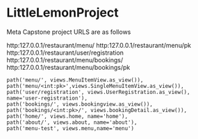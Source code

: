 # LittleLemonProject
Meta Capstone project 
URLS are as follows

http:127.0.0.1/restaurant/menu/
http:127.0.0.1/restaurant/menu/pk
http:127.0.0.1/restaurant/user/registration
http:127.0.0.1/restaurant/menu/bookings/
http:127.0.0.1/restaurant/menu/bookings/pk
 
    path('menu/', views.MenuItemView.as_view()),
    path('menu/<int:pk>',views.SingleMenuItemView.as_view()),
    path('user/registration', views.UserRegistration.as_view(), name='user-registration'),
    path('bookings/', views.bookingview.as_view()),
    path('bookings/<int:pk>/', views.bookingDetail.as_view()),
    path('home/', views.home, name='home'),
    path('about/', views.about, name='about'),
    path('menu-test', views.menu,name='menu')
